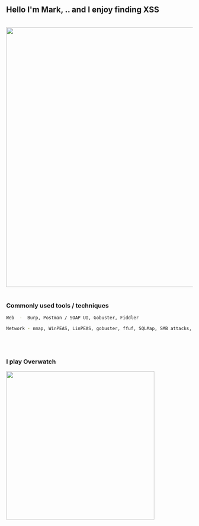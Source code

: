 ## Hello I'm Mark, .. and I enjoy finding XSS </span>
<br />
<img src=https://github.com/sny7er/sny7er/assets/120743732/e0a04989-27d5-41d8-9801-4dd9a72eea31 width=700>

<br />
<br />

### Commonly used tools / techniques

```bash
Web  -  Burp, Postman / SOAP UI, Gobuster, Fiddler

Network - nmap, WinPEAS, LinPEAS, gobuster, ffuf, SQLMap, SMB attacks, CrackMapExec, psexec, Responder,  Metasploit, wmic, evil-winrm, ldapsearch, MimiKatz, Kerberoast, Impacket, Bloodhound, PTH, proxychains, chisel, Evilginx, hashcat, John the Ripper

```

<br /><br />

### I play Overwatch

<img src="https://i.giphy.com/media/v1.Y2lkPTc5MGI3NjExYmJxd2h3MTMzOG92ZmFnNXNqb2s5OWh2M2w1dzR1aDh0MGZyN3UwciZlcD12MV9pbnRlcm5hbF9naWZfYnlfaWQmY3Q9Zw/hWdFMULfGxXScOsG0X/giphy.gif" width="400">


